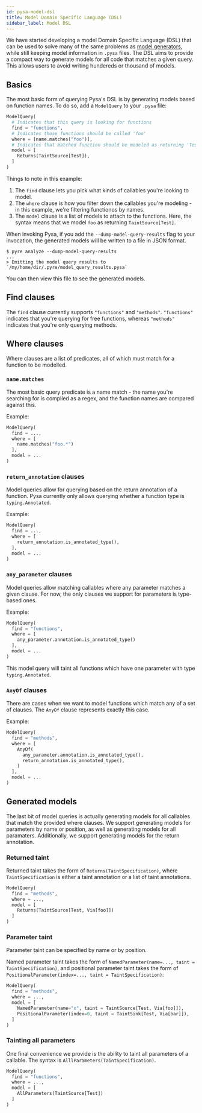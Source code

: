 ```yaml
---
id: pysa-model-dsl
title: Model Domain Specific Language (DSL)
sidebar_label: Model DSL
---
```


We have started developing a model Domain Specific Language (DSL) that can be
used to solve many of the same problems as [model
generators](pysa_precollectors.md), while still keeping model information in
`.pysa` files. The DSL aims to provide a compact way to generate models for all
code that matches a given query. This allows users to avoid writing hundereds or
thousand of models.

## Basics

The most basic form of querying Pysa's DSL is by generating models based on function names. To
do so, add a `ModelQuery` to your `.pysa` file:

```python
ModelQuery(
  # Indicates that this query is looking for functions
  find = "functions",
  # Indicates those functions should be called 'foo'
  where = [name.matches("foo")],
  # Indicates that matched function should be modeled as returning 'Test' taint
  model = [
    Returns(TaintSource[Test]),
  ]
)
```

Things to note in this example:

1. The `find` clause lets you pick what kinds of callables  you're looking to model.
1. The `where` clause is how you filter down the callables you're modeling - in this example, we're filtering functionos by names.
1. The `model` clause is a list of models to attach to the functions. Here, the syntax means that we model `foo` as returning `TaintSource[Test]`.

When invoking Pysa, if you add the `--dump-model-query-results` flag to your invocation, the generated models will be written to a file in JSON format.

```
$ pyre analyze --dump-model-query-results
...
> Emitting the model query results to `/my/home/dir/.pyre/model_query_results.pysa`
```

You can then view this file to see the generated models.

## Find clauses

The `find` clause currently supports `"functions"` and `"methods"`. `"functions"` indicates that you're querying for free functions, whereas `"methods"` indicates that you're only querying methods.

## Where clauses

Where clauses are a list of predicates, all of which must match for a function to be modelled.

### `name.matches`

The most basic query predicate is a name match - the name you're searching for is compiled as a regex, and the function names are compared against this.

Example:

```python
ModelQuery(
  find = ...,
  where = [
    name.matches("foo.*")
  ],
  model = ...
)
```

### `return_annotation` clauses

Model queries allow for querying based on the return annotation of a function. Pysa currently only allows querying whether a function type is `typing.Annotated`.

Example:
```python
ModelQuery(
  find = ...,
  where = [
    return_annotation.is_annotated_type(),
  ],
  model = ...
)
```

### `any_parameter` clauses

Model queries allow matching callables where any parameter matches a given clause. For now, the only clauses we support for parameters is type- based ones.

Example:
```python
ModelQuery(
  find = "functions",
  where = [
    any_parameter.annotation.is_annotated_type()
  ],
  model = ...
)
```

This model query will taint all functions which have one parameter with type `typing.Annotated`.

### `AnyOf` clauses

There are cases when we want to model functions which match any of a set of clauses. The `AnyOf` clause represents exactly this case.

Example:

```python
ModelQuery(
  find = "methods",
  where = [
    AnyOf(
      any_parameter.annotation.is_annotated_type(),
      return_annotation.is_annotated_type(),
    )
  ],
  model = ...
)
```

## Generated models

The last bit of model queries is actually generating models for all callables that match the provided where clauses. We support generating models for parameters by name or position, as well as generating models for all paramaters. Additionally, we support generating models for the return annotation.


### Returned taint

Returned taint takes the form of `Returns(TaintSpecification)`, where `TaintSpecification` is either a taint annotation or a list of taint annotations.

```python
ModelQuery(
  find = "methods",
  where = ...,
  model = [
    Returns(TaintSource[Test, Via[foo]])
  ]
)
```

### Parameter taint

Parameter taint can be specified by name or by position.

Named parameter taint takes the form of `NamedParameter(name=..., taint = TaintSpecification)`, and positional parameter taint takes the form of `PositionalParameter(index=..., taint = TaintSpecification)`:

```python
ModelQuery(
  find = "methods",
  where = ...,
  model = [
    NamedParameter(name="x", taint = TaintSource[Test, Via[foo]]),
    PositionalParameter(index=0, taint = TaintSink[Test, Via[bar]]),
  ]
)
```

### Tainting all parameters

One final convenience we provide is the ability to taint all parameters of a callable. The syntax is `AlllParameters(TaintSpecification)`.

```python
ModelQuery(
  find = "functions",
  where = ...,
  model = [
    AllParameters(TaintSource[Test])
  ]
)
```

